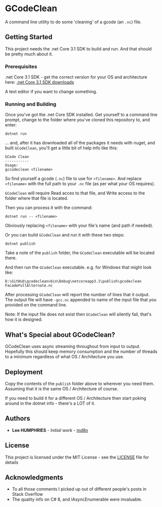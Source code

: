 # GCodeClean

A command line utility to do some 'cleaning' of a gcode (an `.nc`) file.

## Getting Started

This project needs the .net Core 3.1 SDK to build and run.
And that should be pretty much about it.

### Prerequisites

.net Core 3.1 SDK - get the correct version for your OS and architecture here: [.net Core 3.1 SDK downloads](https://dotnet.microsoft.com/download/dotnet-core/3.1)

A text editor if you want to change something.

### Running and Building

Once you've got the .net Core SDK installed.
Get yourself to a command line prompt, change to the folder where you've cloned this repository to, and enter:
```
dotnet run
```

... and, after it has downloaded all of the packages it needs with nuget, and built `GCodeClean`, you'll get a little bit of help info like this:
```
GCode Clean
-----------
Usage:
gccodeclean <filename>
```

So find yourself a gcode (`.nc`) file to use for `<filename>`.
And replace `<filename>` with the full path to your `.nc` file (as per what your OS requires).

`GCodeClean` will require Read acces to that file, and Write access to the folder where that file is located.

Then you can process it with the command:
```
dotnet run -- <filename>
```
Obviously replacing `<filename>` with your file's name (and path if needed).

Or you can build `GCodeClean` and run it with these two steps:
```
dotnet publish
```
Take a note of the `publish` folder, the `GCodeClean` executable will be located there.

And then run the `GCodeClean` executable.
e.g. for Windows that might look like:
```
D:\GitHub\gcodeclean>bin\Debug\netcoreapp3.1\publish\gcodeclean FacadeFullAlternate.nc
```

After processing `GCodeClean` will report the number of lines that it output.
The output file will have `-gcc.nc` appended to name of the input file that you provided on the command line.

Note: If the input file does not exist then `GCodeClean` will silently fail, that's how it is designed.

## What's Special about GCodeClean?

GCodeClean uses async streaming throughout from input to output.  Hopefully this should keep memory consumption and the number of threads to a minimum regardless of what OS / Architecture you use.

## Deployment

Copy the contents of the `publish` folder above to wherever you need them.  Assuming that it is the same OS / Architecture of course.

If you need to build it for a different OS / Architecture then start poking around in the dotnet info - there's a LOT of it.

## Authors

* **Lee HUMPHRIES** - *Initial work* - [md8n](https://github.com/md8n)

## License

This project is licensed under the MIT License - see the [LICENSE](LICENSE) file for details

## Acknowledgments

* To all those comments I picked up out of different people's posts in Stack Overflow
* The quality info on C# 8, and IAsyncEnumerable were invaluable.
